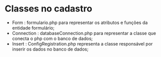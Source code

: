 # Classes no cadastro

- Form : formulario.php para representar os atributos e funções da entidade formulário;
- Connection : databaseConnection.php para representar a classe que conecta o php com o banco de dados;
- Insert : ConfigRegistration.php representa a classe responsável por inserir os dados no banco de dados;